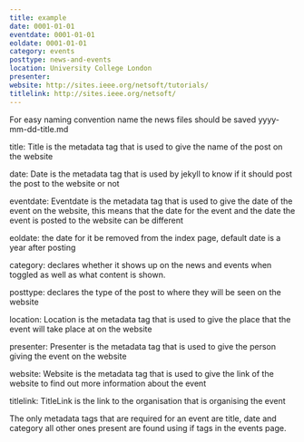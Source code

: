 ```yaml
---
title: example
date: 0001-01-01
eventdate: 0001-01-01
eoldate: 0001-01-01
category: events
posttype: news-and-events
location: University College London
presenter:
website: http://sites.ieee.org/netsoft/tutorials/
titlelink: http://sites.ieee.org/netsoft/
---
```


For easy naming convention name the news files should be saved yyyy-mm-dd-title.md

title: Title is the metadata tag that is used to give the name of the post on the website

date: Date is the metadata tag that is used by jekyll to know if it should post the post to the website or not

eventdate: Eventdate is the metadata tag that is used to give the date of the event on the website, this means that the date for the event and the date the event is posted to the website can be different

eoldate: the date for it be removed from the index page, default date is a year after posting

category: declares whether it shows up on the news and events when toggled as well as what content is shown.

posttype: declares the type of the post to where they will be seen on the website

location: Location is the metadata tag that is used to give the place that the event will take place at on the website

presenter: Presenter is the metadata tag that is used to give the person giving the event on the website

website: Website is the metadata tag that is used to give the link of the website to find out more information about the event

titlelink: TitleLink is the link to the organisation that is organising the event

The only metadata tags that are required for an event are title, date and category all other ones present are found using if tags in the events page.
